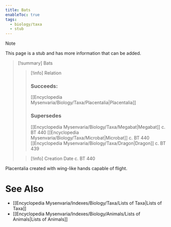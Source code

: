 ```yaml
---
title: Bats
enableToc: true
tags:
  - biology/taxa
  - stub
---
```


> [!note]
> This page is a stub and has more information that can be added.

> [!summary] Bats
> > [!info] Relation
> > ### Succeeds:
> > [[Encyclopedia Mysenvaria/Biology/Taxa/Placentalia|Placentalia]]
> > ### Supersedes 
> > [[Encyclopedia Mysenvaria/Biology/Taxa/Megabat|Megabat]] c. BT 440
> > [[Encyclopedia Mysenvaria/Biology/Taxa/Microbat|Microbat]] c. BT 440
> > [[Encyclopedia Mysenvaria/Biology/Taxa/Dragon|Dragon]] c. BT 439
>
> > [!info] Creation Date
> > c. BT 440

Placentalia created with wing-like hands capable of flight.

# See Also
- [[Encyclopedia Mysenvaria/Indexes/Biology/Taxa/Lists of Taxa|Lists of Taxa]]
- [[Encyclopedia Mysenvaria/Indexes/Biology/Animals/Lists of Animals|Lists of Animals]]
